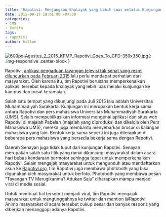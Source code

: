 ```yaml
---
title: 'Rapotivi: Menjangkau Khalayak yang Lebih Luas melalui Kunjungan'
date: 2015-09-17 18:01:00 +07:00
categories:
- CMS
- Berita
tags:
- rapotivi
author: hillun
---
```


![600px-Agustus_2_2015_KFMP_Rapotivi_Goes_To_CFD-350x350.jpg](/uploads/600px-Agustus_2_2015_KFMP_Rapotivi_Goes_To_CFD-350x350.jpg){: .img-responsive .center-block }

Rapotivi, [aplikasi pengaduan tayangan televisi tak sehat yang resmi diluncurkan pada Februari 2015](http://ciptamedia.org/rapotivi-aplikasi-android-untuk-pelaporan-tayangan-televisi-resmi-diluncurkan/) lalu perlu mendapat perhatian dari masyarakat. Oleh karena itu, tim Rapotivi berusaha memperkenalkan aplikasi tersebut kepada khalayak yang lebih luas melalui kunjungan ke kampus dan pusat keramaian.

Salah satu tempat yang dikunjungi pada Juli 2015 lalu adalah Universitas Muhammadiyah Surakarta. Kunjungan ini merupakan bentuk kerja sama antara Rapotivi dan pers mahasiswa Universitas Muhammadiyah Surakarta (UMS). Selain mempublikasikan informasi mengenai aplikasi dan situs web Rapotivi di majalah Pabelan (majalah yang diproduksi dan dikelola oleh Pers Mahasiswa UMS), mereka juga membantu menyebarkan brosur di kalangan mahasiswa yang lain. Bentuk kerja sama seperti ini juga diterapkan di beberapa pers mahasiswa yang bersedia bekerja sama dengan Rapotivi.

Daerah Senayan juga tidak luput dari kunjungan Rapotivi. Senayan merupakan salah satu titik yang ramai dikunjungi masyarakat dalam acara hari bebas kendaraan bermotor sehingga tepat untuk memperkenalkan Rapotivi. Selain mengajak masyarakat untuk mengunduh atau mendaftarkan akun ke [Rapotivi.org](http://rapotivi.org/), tim Rapotivi juga membawa photoboth yang bisa digunakan oleh masyarakat untuk berfoto. Photoboth yang membawa pesan “Tayangan TV Merugikanmu? Adukan Saja” diharapkan mampu menjadi viral di media sosial.

Untuk membuat hal tersebut menjadi viral, tim Rapotivi mengajak masyarakat untuk mengunggahnya ke twitter dan mention [@Rapotivi](https://twitter.com/Rapotivi). Animo masyarakat di acara tersebut cukup besar dan banyak respons yang diberikan menanggapi adanya Rapotivi.